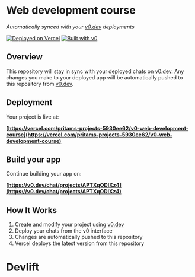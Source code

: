 # Web development course

*Automatically synced with your [v0.dev](https://v0.dev) deployments*

[![Deployed on Vercel](https://img.shields.io/badge/Deployed%20on-Vercel-black?style=for-the-badge&logo=vercel)](https://vercel.com/pritams-projects-5930ee62/v0-web-development-course)
[![Built with v0](https://img.shields.io/badge/Built%20with-v0.dev-black?style=for-the-badge)](https://v0.dev/chat/projects/APTXqODlXz4)

## Overview

This repository will stay in sync with your deployed chats on [v0.dev](https://v0.dev).
Any changes you make to your deployed app will be automatically pushed to this repository from [v0.dev](https://v0.dev).

## Deployment

Your project is live at:

**[https://vercel.com/pritams-projects-5930ee62/v0-web-development-course](https://vercel.com/pritams-projects-5930ee62/v0-web-development-course)**

## Build your app

Continue building your app on:

**[https://v0.dev/chat/projects/APTXqODlXz4](https://v0.dev/chat/projects/APTXqODlXz4)**

## How It Works

1. Create and modify your project using [v0.dev](https://v0.dev)
2. Deploy your chats from the v0 interface
3. Changes are automatically pushed to this repository
4. Vercel deploys the latest version from this repository
# Devlift
